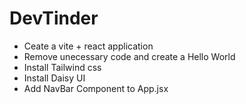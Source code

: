 # DevTinder

- Ceate a vite + react application
- Remove unecessary code and create a Hello World
- Install Tailwind css
- Install Daisy UI
- Add NavBar Component to App.jsx